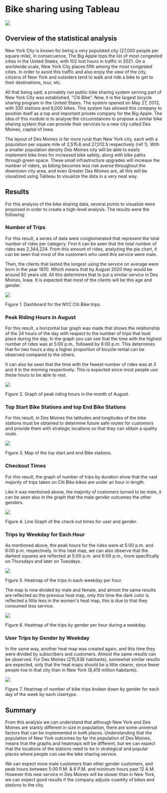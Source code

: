 # Bike sharing using Tableau

![](https://github.com/Frankdiazw/Bikesharing/blob/main/Images/Bike-sharing.jpg)

## Overview of the statistical analysis
New York City is known for being a very populated city (27,000 people per square mile), in consecuence, The Big Apple tops the list of most congested cities in the United States, with 102 lost hours in traffic in 2021. On a worldwide scale, New York City places fifth among the most congested cities. In order to avoid this traffic and also enjoy the view of the city, citizens of New York and outsiders tend to walk and ride a bike to get to their destinations, tour, etc.

All that being said, a privately run public bike sharing system serving part of New York City was established, "Citi Bike". Now, it is the largest bicycle sharing program in the United States. The system opened on May 27, 2013, with 330 stations and 6,000 bikes. This system has allowed this company to position itself as a top and important private company for the Big Apple. The idea of this module is to analyse the circumstances to propose a similar bike sharing system that can provide their services to a new city called Des Moines, capital of Iowa.

The layout of Des Moines is far more rural than New York city, each with a population per square mile of 2,515.6 and 27,012.5 respectively (ref 1). With a smaller population density Des Moines city will be able to easily implement bike lines for increased bike safety, along with bike paths through green space. These small infrastructure upgrades will increase the number of riders, as biking becomes less risk averse throughout the downtown city area, and even Greater Des Moines are, all this will be visualized using Tableau to visualize the data in a very neat way.

## Results
For this analysis of the bike sharing data, several points to visualize were proposed in order to create a high-level analysis. The results were the following:

### **Number of Trips**

For this result, a series of data were conglomerated that represent the total number of rides per category. First it can be seen that the total number of rides was 2,344,224.
From this amount of rides, analyzing the pie chart, it can be seen that most of the customers who used this service were male.

Then, the clients that lasted the longest using the service on average were born in the year 1970. Which means that by August 2020 they would be around 50 years old.
All this determines that to put a similar service in Des Moines, Iowa. It is expected that most of the clients will be this age and gender.

![](https://github.com/Frankdiazw/Bikesharing/blob/main/Images/NYC_citibike.png)

Figure 1. Dashboard for the NYC Citi Bike trips.

### **Peak Riding Hours in August**

For this result, a horizontal bar graph was made that shows the relationship of the 24 hours of the day with respect to the number of trips that took place during the day.
In the graph you can see that the time with the highest number of rides was at 5:00 p.m., followed by 6:00 p.m. This determines that for two hours a day a higher proportion of bicycle rental can be observed compared to the others.

It can also be seen that the time with the fewest number of rides was at 3 and 4 in the morning respectively. This is expected since most people use these hours to be able to rest.

![](https://github.com/Frankdiazw/Bikesharing/blob/main/Images/Peak_riding_hours_august.png)

Figure 2. Graph of peak riding hours in the month of August.

### **Top Start Bike Stations and top End Bike Stations**

For this result, in Des Moines the latitudes and longitudes of the bike stations must be obtained to determine future safe routes for customers and provide them with strategic locations so that they can obtain a quality route.

![](https://github.com/Frankdiazw/Bikesharing/blob/main/Images/Top_Locations.png)

Figure 3. Map of the top start and end Bike stations.

### **Checkout Times**

For this result, the graph of number of trips by duration show that the vast majority of trips taken on Citi Bike bikes are under an hour in length.

Like it was mentioned above, the majority of customers turned to be male, it can be seen also in the graph that the male gender outcomes the other genders.

![](https://github.com/Frankdiazw/Bikesharing/blob/main/Images/Checkout_times.png)

Figure 4. Line Graph of the check out times for user and gender.

### **Trips by Weekday for Each Hour**

As mentioned above, the peak hours for the rides were at 5:00 p.m. and 6:00 p.m. respectively. In this heat map, we can also observe that the darkest squares are reflected at 5:00 p.m. and 6:00 p.m., more specifically on Thursdays and later on Tuesdays.

![](https://github.com/Frankdiazw/Bikesharing/blob/main/Images/Trips_by_weekday_per_hour.png)

Figure 5. Heatmap of the trips in each weekday per hour.

The map is now divided by male and female, and almost the same results are reflected as the previous heat map, only this time the dark color is reflected a little less in the women's heat map, this is due to that they consumed less service.

![](https://github.com/Frankdiazw/Bikesharing/blob/main/Images/Trips_by_weekday_per_hour_gender.png)

Figure 6. Heatmap of the trips by gender per hour during a weekday.

### **User Trips by Gender by Weekday**

In the same way, another heat map was created again, and this time they were divided by subscribers and customers. Almost the same results can be observed.
For Des Moines (215,636 habitants), somewhat similar results are expected, only that the heat maps should be a little clearer, since fewer people live in that city than in New York (8,419 million habitants).

![](https://github.com/Frankdiazw/Bikesharing/blob/main/Images/User_trips_by_gender_by_weekday.png)

Figure 7. Heatmap of number of bike trips broken down by gender for each day of the week by each Usertype.

## Summary
From this analysis we can understand that although New York and Des Moines are starkly different in size in population, there are some universal factors that can be implemented in both places. Understanding that the population of New York outcomes by far the population of Des Moines, means that the graphs and heatmaps will be different, but we can expect that the locations of the stations need to be in strategical and popular places where people can use the bike sharing service.

We can expect more male customers than other gender customers, and peak hours between 5:00 P.M. & 6 P.M. and minimum hours past 12 A.M. However this new service in Des Moines will be slower than in New York, we can expect good results if the company adjusts cuantity of bikes and stations to the city.
